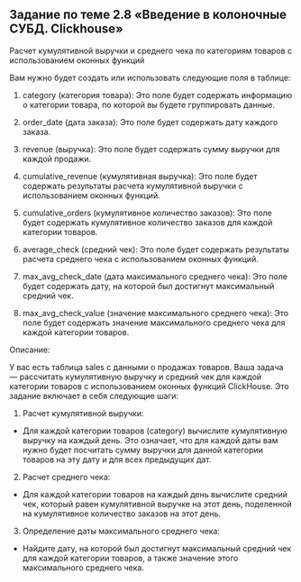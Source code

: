 ## Задание по теме 2.8 «Введение в колоночные СУБД. Clickhouse»‎

Расчет кумулятивной выручки и среднего чека по категориям товаров с использованием оконных функций

Вам нужно будет создать или использовать следующие поля в таблице:

1. category (категория товара): Это поле будет содержать информацию о категории товара, по которой вы будете группировать данные.

2. order_date (дата заказа): Это поле будет содержать дату каждого заказа.

3. revenue (выручка): Это поле будет содержать сумму выручки для каждой продажи.

4. cumulative_revenue (кумулятивная выручка): Это поле будет содержать результаты расчета кумулятивной выручки с использованием оконных функций.

5. cumulative_orders (кумулятивное количество заказов): Это поле будет содержать кумулятивное количество заказов для каждой категории товаров.

6. average_check (средний чек): Это поле будет содержать результаты расчета среднего чека с использованием оконных функций.

7. max_avg_check_date (дата максимального среднего чека): Это поле будет содержать дату, на которой был достигнут максимальный средний чек.

8. max_avg_check_value (значение максимального среднего чека): Это поле будет содержать значение максимального среднего чека для каждой категории товаров.

Описание:

У вас есть таблица sales с данными о продажах товаров. Ваша задача — рассчитать кумулятивную выручку и средний чек для каждой категории товаров с использованием оконных функций ClickHouse. Это задание включает в себя следующие шаги:

1. Расчет кумулятивной выручки:

* Для каждой категории товаров (category) вычислите кумулятивную выручку на каждый день. Это означает, что для каждой даты вам нужно будет посчитать сумму выручки для данной категории товаров на эту дату и для всех предыдущих дат.

2. Расчет среднего чека:

* Для каждой категории товаров на каждый день вычислите средний чек, который равен кумулятивной выручке на этот день, поделенной на кумулятивное количество заказов на этот день.

3. Определение даты максимального среднего чека:

* Найдите дату, на которой был достигнут максимальный средний чек для каждой категории товаров, а также значение этого максимального среднего чека.